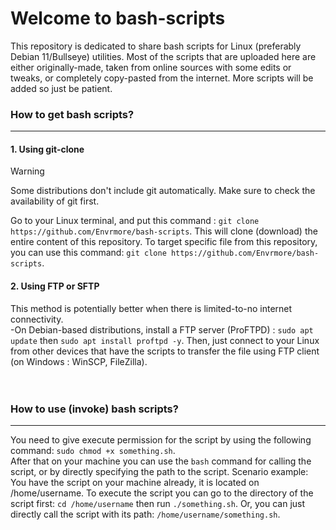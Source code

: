 # Welcome to bash-scripts #
This repository is dedicated to share bash scripts for Linux (preferably Debian 11/Bullseye) utilities. Most of the scripts that are uploaded here are either originally-made,
taken from online sources with some edits or tweaks, or completely copy-pasted from the internet. More scripts will be added so just be patient.

### How to get bash scripts? ###
***
#### 1. Using git-clone ####
> [!WARNING]
> Some distributions don't include git automatically. Make sure to check the availability of git first.<br>

Go to your Linux terminal, and put this command : `git clone https://github.com/Envrmore/bash-scripts`. This will clone (download) the entire content of this repository.
To target specific file from this repository, you can use this command: `git clone https://github.com/Envrmore/bash-scripts`.

#### 2. Using FTP or SFTP ####
This method is potentially better when there is limited-to-no internet connectivity.<br>
-On Debian-based distributions, install a FTP server (ProFTPD) : `sudo apt update` then `sudo apt install proftpd -y`. Then, just connect to your Linux from other devices 
that have the scripts to transfer the file using FTP client (on Windows : WinSCP, FileZilla).
<br>
<br>
<br>
### How to use (invoke) bash scripts? ###
***
You need to give execute permission for the script by using the following command: `sudo chmod +x something.sh`.<br>
After that on your machine you can use the `bash` command for calling the script, or by directly specifying the path to the script.
Scenario example: You have the script on your machine already, it is located on /home/username. To execute the script you can go to the directory of
the script first: `cd /home/username` then run `./something.sh`. Or, you can just directly call the script with its path: `/home/username/something.sh`.
